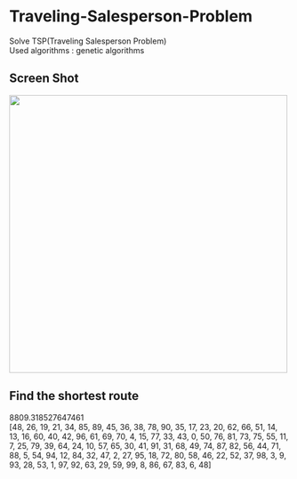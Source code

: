 # Traveling-Salesperson-Problem
Solve TSP(Traveling Salesperson Problem) <br/>
Used algorithms : genetic algorithms

## Screen Shot

<img width="500px" src="https://user-images.githubusercontent.com/33643752/82221629-35afaa80-995b-11ea-991b-558245f156cb.png"/>

## Find the shortest route
8809.318527647461  <br/>
[48, 26, 19, 21, 34, 85, 89, 45, 36, 38, 78, 90, 35, 17, 23, 20, 62, 66, 51, 14, 13, 16, 60, 40, 42, 96, 61, 69, 70, 4, 15, 77, 33, 43, 0, 50, 76, 81, 73, 75, 55, 11, 7, 25, 79, 39, 64, 24, 10, 57, 65, 30, 41, 91, 31, 68, 49, 74, 87, 82, 56, 44, 71, 88, 5, 54, 94, 12, 84, 32, 47, 2, 27, 95, 18, 72, 80, 58, 46, 22, 52, 37, 98, 3, 9, 93, 28, 53, 1, 97, 92, 63, 29, 59, 99, 8, 86, 67, 83, 6, 48]
